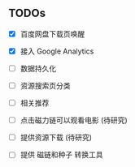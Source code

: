 TODOs
-----

- [X] 百度网盘下载页唤醒

- [X] 接入 Google Analytics

- [ ] 数据持久化

- [ ] 资源搜索页分类

- [ ] 相关推荐

- [ ] 点击磁力链可以观看电影 (待研究)

- [ ] 提供资源下载 (待研究)

- [ ] 提供 磁链和种子 转换工具
